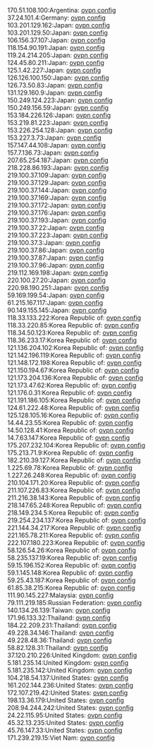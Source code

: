 170.51.108.100:Argentina: [ovpn config](vpn/170_51_108_100.ovpn)  
37.24.101.4:Germany: [ovpn config](vpn/37_24_101_4.ovpn)  
103.201.129.162:Japan: [ovpn config](vpn/103_201_129_162.ovpn)  
103.201.129.50:Japan: [ovpn config](vpn/103_201_129_50.ovpn)  
106.156.37.107:Japan: [ovpn config](vpn/106_156_37_107.ovpn)  
118.154.90.191:Japan: [ovpn config](vpn/118_154_90_191.ovpn)  
119.24.214.205:Japan: [ovpn config](vpn/119_24_214_205.ovpn)  
124.45.80.211:Japan: [ovpn config](vpn/124_45_80_211.ovpn)  
125.1.42.227:Japan: [ovpn config](vpn/125_1_42_227.ovpn)  
126.126.100.150:Japan: [ovpn config](vpn/126_126_100_150.ovpn)  
126.73.50.83:Japan: [ovpn config](vpn/126_73_50_83.ovpn)  
131.129.160.9:Japan: [ovpn config](vpn/131_129_160_9.ovpn)  
150.249.124.223:Japan: [ovpn config](vpn/150_249_124_223.ovpn)  
150.249.156.59:Japan: [ovpn config](vpn/150_249_156_59.ovpn)  
153.184.226.126:Japan: [ovpn config](vpn/153_184_226_126.ovpn)  
153.219.81.223:Japan: [ovpn config](vpn/153_219_81_223.ovpn)  
153.226.254.128:Japan: [ovpn config](vpn/153_226_254_128.ovpn)  
153.227.3.73:Japan: [ovpn config](vpn/153_227_3_73.ovpn)  
157.147.44.108:Japan: [ovpn config](vpn/157_147_44_108.ovpn)  
157.7.136.73:Japan: [ovpn config](vpn/157_7_136_73.ovpn)  
207.65.254.187:Japan: [ovpn config](vpn/207_65_254_187.ovpn)  
218.228.86.193:Japan: [ovpn config](vpn/218_228_86_193.ovpn)  
219.100.37.109:Japan: [ovpn config](vpn/219_100_37_109.ovpn)  
219.100.37.129:Japan: [ovpn config](vpn/219_100_37_129.ovpn)  
219.100.37.144:Japan: [ovpn config](vpn/219_100_37_144.ovpn)  
219.100.37.169:Japan: [ovpn config](vpn/219_100_37_169.ovpn)  
219.100.37.172:Japan: [ovpn config](vpn/219_100_37_172.ovpn)  
219.100.37.176:Japan: [ovpn config](vpn/219_100_37_176.ovpn)  
219.100.37.193:Japan: [ovpn config](vpn/219_100_37_193.ovpn)  
219.100.37.22:Japan: [ovpn config](vpn/219_100_37_22.ovpn)  
219.100.37.223:Japan: [ovpn config](vpn/219_100_37_223.ovpn)  
219.100.37.3:Japan: [ovpn config](vpn/219_100_37_3.ovpn)  
219.100.37.86:Japan: [ovpn config](vpn/219_100_37_86.ovpn)  
219.100.37.87:Japan: [ovpn config](vpn/219_100_37_87.ovpn)  
219.100.37.96:Japan: [ovpn config](vpn/219_100_37_96.ovpn)  
219.112.169.198:Japan: [ovpn config](vpn/219_112_169_198.ovpn)  
220.100.27.20:Japan: [ovpn config](vpn/220_100_27_20.ovpn)  
220.98.190.251:Japan: [ovpn config](vpn/220_98_190_251.ovpn)  
59.169.199.54:Japan: [ovpn config](vpn/59_169_199_54.ovpn)  
61.215.167.117:Japan: [ovpn config](vpn/61_215_167_117.ovpn)  
90.149.155.145:Japan: [ovpn config](vpn/90_149_155_145.ovpn)  
118.33.133.222:Korea Republic of: [ovpn config](vpn/118_33_133_222.ovpn)  
118.33.220.85:Korea Republic of: [ovpn config](vpn/118_33_220_85.ovpn)  
118.34.50.123:Korea Republic of: [ovpn config](vpn/118_34_50_123.ovpn)  
118.36.233.17:Korea Republic of: [ovpn config](vpn/118_36_233_17.ovpn)  
121.136.204.102:Korea Republic of: [ovpn config](vpn/121_136_204_102.ovpn)  
121.142.196.119:Korea Republic of: [ovpn config](vpn/121_142_196_119.ovpn)  
121.148.172.198:Korea Republic of: [ovpn config](vpn/121_148_172_198.ovpn)  
121.150.194.67:Korea Republic of: [ovpn config](vpn/121_150_194_67.ovpn)  
121.173.204.136:Korea Republic of: [ovpn config](vpn/121_173_204_136.ovpn)  
121.173.47.62:Korea Republic of: [ovpn config](vpn/121_173_47_62.ovpn)  
121.176.0.31:Korea Republic of: [ovpn config](vpn/121_176_0_31.ovpn)  
121.191.186.105:Korea Republic of: [ovpn config](vpn/121_191_186_105.ovpn)  
124.61.222.48:Korea Republic of: [ovpn config](vpn/124_61_222_48.ovpn)  
125.128.105.16:Korea Republic of: [ovpn config](vpn/125_128_105_16.ovpn)  
14.44.23.55:Korea Republic of: [ovpn config](vpn/14_44_23_55.ovpn)  
14.50.128.41:Korea Republic of: [ovpn config](vpn/14_50_128_41.ovpn)  
14.7.63.147:Korea Republic of: [ovpn config](vpn/14_7_63_147.ovpn)  
175.207.232.104:Korea Republic of: [ovpn config](vpn/175_207_232_104.ovpn)  
175.213.71.9:Korea Republic of: [ovpn config](vpn/175_213_71_9.ovpn)  
182.210.39.127:Korea Republic of: [ovpn config](vpn/182_210_39_127.ovpn)  
1.225.69.78:Korea Republic of: [ovpn config](vpn/1_225_69_78.ovpn)  
1.227.26.248:Korea Republic of: [ovpn config](vpn/1_227_26_248.ovpn)  
210.104.171.20:Korea Republic of: [ovpn config](vpn/210_104_171_20.ovpn)  
211.107.226.83:Korea Republic of: [ovpn config](vpn/211_107_226_83.ovpn)  
211.216.38.143:Korea Republic of: [ovpn config](vpn/211_216_38_143.ovpn)  
218.147.65.248:Korea Republic of: [ovpn config](vpn/218_147_65_248.ovpn)  
218.149.234.5:Korea Republic of: [ovpn config](vpn/218_149_234_5.ovpn)  
219.254.234.137:Korea Republic of: [ovpn config](vpn/219_254_234_137.ovpn)  
221.144.34.217:Korea Republic of: [ovpn config](vpn/221_144_34_217.ovpn)  
221.165.78.211:Korea Republic of: [ovpn config](vpn/221_165_78_211.ovpn)  
222.107.180.223:Korea Republic of: [ovpn config](vpn/222_107_180_223.ovpn)  
58.126.54.26:Korea Republic of: [ovpn config](vpn/58_126_54_26.ovpn)  
58.235.137.19:Korea Republic of: [ovpn config](vpn/58_235_137_19.ovpn)  
59.15.196.152:Korea Republic of: [ovpn config](vpn/59_15_196_152.ovpn)  
59.1.145.148:Korea Republic of: [ovpn config](vpn/59_1_145_148.ovpn)  
59.25.43.187:Korea Republic of: [ovpn config](vpn/59_25_43_187.ovpn)  
61.85.38.215:Korea Republic of: [ovpn config](vpn/61_85_38_215.ovpn)  
111.90.145.227:Malaysia: [ovpn config](vpn/111_90_145_227.ovpn)  
79.111.219.185:Russian Federation: [ovpn config](vpn/79_111_219_185.ovpn)  
140.134.26.139:Taiwan: [ovpn config](vpn/140_134_26_139.ovpn)  
171.96.133.32:Thailand: [ovpn config](vpn/171_96_133_32.ovpn)  
184.22.209.231:Thailand: [ovpn config](vpn/184_22_209_231.ovpn)  
49.228.34.146:Thailand: [ovpn config](vpn/49_228_34_146.ovpn)  
49.228.48.36:Thailand: [ovpn config](vpn/49_228_48_36.ovpn)  
58.82.128.31:Thailand: [ovpn config](vpn/58_82_128_31.ovpn)  
37.120.210.226:United Kingdom: [ovpn config](vpn/37_120_210_226.ovpn)  
5.181.235.14:United Kingdom: [ovpn config](vpn/5_181_235_14.ovpn)  
5.181.235.142:United Kingdom: [ovpn config](vpn/5_181_235_142.ovpn)  
104.218.54.137:United States: [ovpn config](vpn/104_218_54_137.ovpn)  
161.202.144.236:United States: [ovpn config](vpn/161_202_144_236.ovpn)  
172.107.219.42:United States: [ovpn config](vpn/172_107_219_42.ovpn)  
198.13.36.179:United States: [ovpn config](vpn/198_13_36_179.ovpn)  
208.94.244.242:United States: [ovpn config](vpn/208_94_244_242.ovpn)  
24.22.115.95:United States: [ovpn config](vpn/24_22_115_95.ovpn)  
45.32.13.235:United States: [ovpn config](vpn/45_32_13_235.ovpn)  
45.76.147.33:United States: [ovpn config](vpn/45_76_147_33.ovpn)  
171.239.219.15:Viet Nam: [ovpn config](vpn/171_239_219_15.ovpn)  
